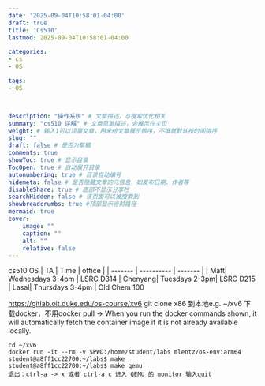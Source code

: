 ```yaml
---
date: '2025-09-04T10:58:01-04:00'
draft: true
title: 'Cs510'
lastmod: 2025-09-04T10:58:01-04:00

categories:
- cs
- OS

tags:
- OS



description: "操作系统" # 文章描述，与搜索优化相关
summary: "cs510 详解" # 文章简单描述，会展示在主页
weight: # 输入1可以顶置文章，用来给文章展示排序，不填就默认按时间排序
slug: ""
draft: false # 是否为草稿
comments: true
showToc: true # 显示目录
TocOpen: true # 自动展开目录
autonumbering: true # 目录自动编号
hidemeta: false # 是否隐藏文章的元信息，如发布日期、作者等
disableShare: true # 底部不显示分享栏
searchHidden: false # 该页面可以被搜索到
showbreadcrumbs: true #顶部显示当前路径
mermaid: true
cover:
    image: ""
    caption: ""
    alt: ""
    relative: false
---
```

cs510 OS
| TA | Time | office | 
| ------- | ---------- | ------- | 
| Matt| Wednesdays 3-4pm | LSRC D314
| Chenyang| Tuesdays 2-3pm| LSRC D215
| Lasal| Thursdays 3-4pm | Old Chem 100

https://gitlab.oit.duke.edu/os-course/xv6
git clone x86 到本地e.g. ~/xv6
下载docker，不用docker pull -> When you run the docker commands shown, it will automatically fetch the container image if it is not already available locally.
```
cd ~/xv6
docker run -it --rm -v $PWD:/home/student/labs mlentz/os-env:arm64
student@a8ff1cc22700:~/labs$ make
student@a8ff1cc22700:~/labs$ make qemu
退出：ctrl-a -> x 或者 ctrl-a c 进入 QEMU 的 monitor 输入quit
```


